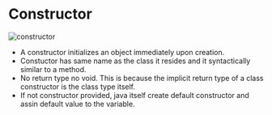 # Constructor

![constructor](C:\Users\arjun\Desktop\constuctor.png)

- A constructor initializes an object immediately upon creation.
- Constuctor has same name as the class it resides and it syntactically similar to a method.
- No return type no void. This is because the implicit return type of a class constructor is the class type itself.
- If not constructor provided, java itself create default constructor and assin default value to the variable.